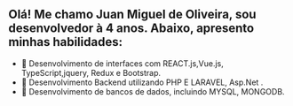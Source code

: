 ## Olá! Me chamo Juan Miguel de Oliveira, sou desenvolvedor à 4 anos. Abaixo, apresento minhas habilidades:


- 🌱 Desenvolvimento de interfaces com REACT.js,Vue.js, TypeScript,jquery, Redux e Bootstrap.
- 👯 Desenvolvimento Backend utilizando PHP E LARAVEL, Asp.Net .
- 🤔 Desenvolvimento de bancos de dados, incluindo MYSQL, MONGODB.


